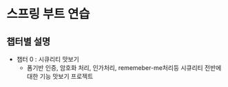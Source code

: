 # 스프링 부트 연습

## 챕터별 설명
 - 챕터 0 : 시큐리티 맛보기
    - 폼기반 인증, 암호화 처리, 인가처리, rememeber-me처리등 시큐리티 전반에 대한 기능 맛보기 프로젝트  
